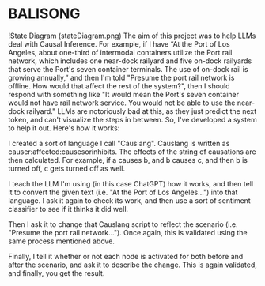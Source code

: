 # BALISONG
!State Diagram (stateDiagram.png)
The aim of this project was to help LLMs deal with Causal Inference. For example, if I have “At the Port of Los Angeles, about one-third of intermodal containers utilize the Port rail network, which includes one near-dock railyard and five on-dock railyards that serve the Port's seven container terminals. The use of on-dock rail is growing annually,” and then I'm told "Presume the port rail network is offline. How would that affect the rest of the system?", then I should respond with something like "It would mean the Port's seven container would not have rail network service. You would not be able to use the near-dock railyard." LLMs are notoriously bad at this, as they just predict the next token, and can't visualize the steps in between. So, I've developed a system to help it out. Here's how it works:  

I created a sort of language I call "Causlang". Causlang is written as causer:affected:causesorinhibits. The effects of the string of causations are then calculated. For example, if a causes b, and b causes c, and then b is turned off, c gets turned off as well.  

I teach the LLM I'm using (in this case ChatGPT) how it works, and then tell it to convert the given text (i.e. "At the Port of Los Angeles...") into that language. I ask it again to check its work, and then use a sort of sentiment classifier to see if it thinks it did well.  

Then I ask it to change that Causlang script to reflect the scenario (i.e. "Presume the port rail network..."). Once again, this is validated using the same process mentioned above.  

Finally, I tell it whether or not each node is activated for both before and after the scenario, and ask it to describe the change. This is again validated, and finally, you get the result.
